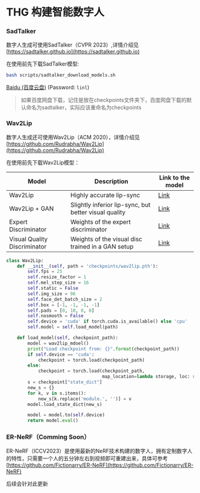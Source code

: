 # THG 构建智能数字人

### SadTalker

数字人生成可使用SadTalker（CVPR 2023）,详情介绍见 [https://sadtalker.github.io](https://sadtalker.github.io)

在使用前先下载SadTalker模型:

```bash
bash scripts/sadtalker_download_models.sh  
```

[Baidu (百度云盘)](https://pan.baidu.com/s/1eF13O-8wyw4B3MtesctQyg?pwd=linl) (Password: `linl`)

> 如果百度网盘下载，记住是放在checkpoints文件夹下，百度网盘下载的默认命名为sadtalker，实际应该重命名为checkpoints



### Wav2Lip

数字人生成还可使用Wav2Lip（ACM 2020），详情介绍见 [https://github.com/Rudrabha/Wav2Lip](https://github.com/Rudrabha/Wav2Lip)

在使用前先下载Wav2Lip模型：

| Model                        | Description                                           | Link to the model                                            |
| ---------------------------- | ----------------------------------------------------- | ------------------------------------------------------------ |
| Wav2Lip                      | Highly accurate lip-sync                              | [Link](https://iiitaphyd-my.sharepoint.com/:u:/g/personal/radrabha_m_research_iiit_ac_in/Eb3LEzbfuKlJiR600lQWRxgBIY27JZg80f7V9jtMfbNDaQ?e=TBFBVW) |
| Wav2Lip + GAN                | Slightly inferior lip-sync, but better visual quality | [Link](https://iiitaphyd-my.sharepoint.com/:u:/g/personal/radrabha_m_research_iiit_ac_in/EdjI7bZlgApMqsVoEUUXpLsBxqXbn5z8VTmoxp55YNDcIA?e=n9ljGW) |
| Expert Discriminator         | Weights of the expert discriminator                   | [Link](https://iiitaphyd-my.sharepoint.com/:u:/g/personal/radrabha_m_research_iiit_ac_in/EQRvmiZg-HRAjvI6zqN9eTEBP74KefynCwPWVmF57l-AYA?e=ZRPHKP) |
| Visual Quality Discriminator | Weights of the visual disc trained in a GAN setup     | [Link](https://iiitaphyd-my.sharepoint.com/:u:/g/personal/radrabha_m_research_iiit_ac_in/EQVqH88dTm1HjlK11eNba5gBbn15WMS0B0EZbDBttqrqkg?e=ic0ljo) |

```python
class Wav2Lip:
    def __init__(self, path = 'checkpoints/wav2lip.pth'):
        self.fps = 25
        self.resize_factor = 1
        self.mel_step_size = 16
        self.static = False
        self.img_size = 96
        self.face_det_batch_size = 2
        self.box = [-1, -1, -1, -1]
        self.pads = [0, 10, 0, 0]
        self.nosmooth = False
        self.device = 'cuda' if torch.cuda.is_available() else 'cpu'
        self.model = self.load_model(path)

    def load_model(self, checkpoint_path):
        model = wav2lip_mdoel()
        print("Load checkpoint from: {}".format(checkpoint_path))
        if self.device == 'cuda':
            checkpoint = torch.load(checkpoint_path)
        else:
            checkpoint = torch.load(checkpoint_path,
                                    map_location=lambda storage, loc: storage)
        s = checkpoint["state_dict"]
        new_s = {}
        for k, v in s.items():
            new_s[k.replace('module.', '')] = v
        model.load_state_dict(new_s)

        model = model.to(self.device)
        return model.eval()
```



### ER-NeRF（Comming Soon）

ER-NeRF（ICCV2023）是使用最新的NeRF技术构建的数字人，拥有定制数字人的特性，只需要一个人的五分钟左右到视频即可重建出来，具体可参考 [https://github.com/Fictionarry/ER-NeRF](https://github.com/Fictionarry/ER-NeRF)

后续会针对此更新
